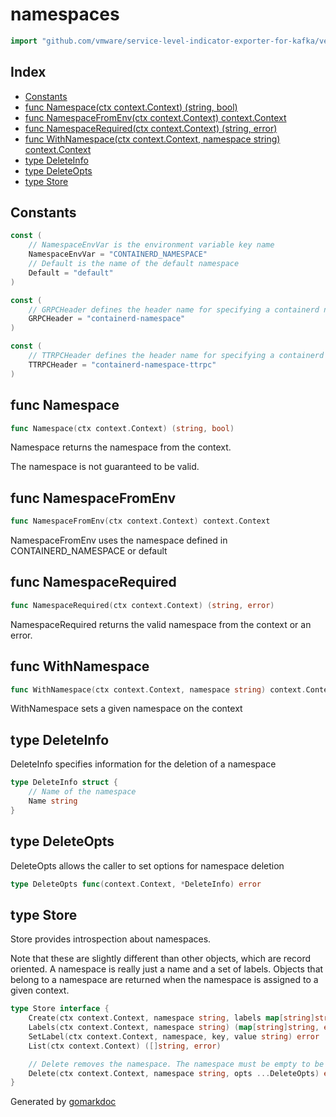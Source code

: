 <!-- Code generated by gomarkdoc. DO NOT EDIT -->

# namespaces

```go
import "github.com/vmware/service-level-indicator-exporter-for-kafka/vendor/github.com/containerd/containerd/namespaces"
```

## Index

- [Constants](<#constants>)
- [func Namespace(ctx context.Context) (string, bool)](<#func-namespace>)
- [func NamespaceFromEnv(ctx context.Context) context.Context](<#func-namespacefromenv>)
- [func NamespaceRequired(ctx context.Context) (string, error)](<#func-namespacerequired>)
- [func WithNamespace(ctx context.Context, namespace string) context.Context](<#func-withnamespace>)
- [type DeleteInfo](<#type-deleteinfo>)
- [type DeleteOpts](<#type-deleteopts>)
- [type Store](<#type-store>)


## Constants

```go
const (
    // NamespaceEnvVar is the environment variable key name
    NamespaceEnvVar = "CONTAINERD_NAMESPACE"
    // Default is the name of the default namespace
    Default = "default"
)
```

```go
const (
    // GRPCHeader defines the header name for specifying a containerd namespace.
    GRPCHeader = "containerd-namespace"
)
```

```go
const (
    // TTRPCHeader defines the header name for specifying a containerd namespace
    TTRPCHeader = "containerd-namespace-ttrpc"
)
```

## func Namespace

```go
func Namespace(ctx context.Context) (string, bool)
```

Namespace returns the namespace from the context.

The namespace is not guaranteed to be valid.

## func NamespaceFromEnv

```go
func NamespaceFromEnv(ctx context.Context) context.Context
```

NamespaceFromEnv uses the namespace defined in CONTAINERD\_NAMESPACE or default

## func NamespaceRequired

```go
func NamespaceRequired(ctx context.Context) (string, error)
```

NamespaceRequired returns the valid namespace from the context or an error.

## func WithNamespace

```go
func WithNamespace(ctx context.Context, namespace string) context.Context
```

WithNamespace sets a given namespace on the context

## type DeleteInfo

DeleteInfo specifies information for the deletion of a namespace

```go
type DeleteInfo struct {
    // Name of the namespace
    Name string
}
```

## type DeleteOpts

DeleteOpts allows the caller to set options for namespace deletion

```go
type DeleteOpts func(context.Context, *DeleteInfo) error
```

## type Store

Store provides introspection about namespaces.

Note that these are slightly different than other objects, which are record oriented. A namespace is really just a name and a set of labels. Objects that belong to a namespace are returned when the namespace is assigned to a given context.

```go
type Store interface {
    Create(ctx context.Context, namespace string, labels map[string]string) error
    Labels(ctx context.Context, namespace string) (map[string]string, error)
    SetLabel(ctx context.Context, namespace, key, value string) error
    List(ctx context.Context) ([]string, error)

    // Delete removes the namespace. The namespace must be empty to be deleted.
    Delete(ctx context.Context, namespace string, opts ...DeleteOpts) error
}
```



Generated by [gomarkdoc](<https://github.com/princjef/gomarkdoc>)
